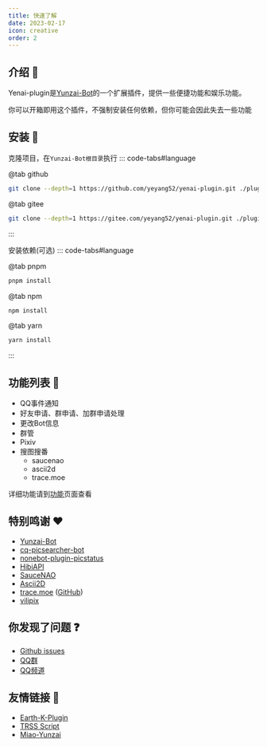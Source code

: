 ```yaml
---
title: 快速了解
date: 2023-02-17
icon: creative
order: 2
---
```




## 介绍 👀
Yenai-plugin是[Yunzai-Bot](https://gitee.com/Le-niao/Yunzai-Bot)的一个扩展插件，提供一些便捷功能和娱乐功能。

你可以开箱即用这个插件，不强制安装任何依赖，但你可能会因此失去一些功能

## 安装 👾
克隆项目，在`Yunzai-Bot根目录`执行
::: code-tabs#language

@tab github

```sh
git clone --depth=1 https://github.com/yeyang52/yenai-plugin.git ./plugins/yenai-plugin
```

@tab gitee

```sh
git clone --depth=1 https://gitee.com/yeyang52/yenai-plugin.git ./plugins/yenai-plugin
```
:::

安装依赖(可选)
::: code-tabs#language

@tab pnpm

```sh
pnpm install
```

@tab npm 

```sh
npm install
```

@tab yarn

```sh
yarn install
```
:::
## 功能列表 🔧

- QQ事件通知
- 好友申请、群申请、加群申请处理
- 更改Bot信息
- 群管
- Pixiv
- 搜图搜番
  - saucenao
  - ascii2d
  - trace.moe

详细功能请到[功能](./features/Notice.md)页面查看

## 特别鸣谢 ❤️

- [Yunzai-Bot](https://gitee.com/Le-niao/Yunzai-Bot)
- [cq-picsearcher-bot](https://github.com/Tsuk1ko/cq-picsearcher-bot)
- [nonebot-plugin-picstatus](https://github.com/lgc2333/nonebot-plugin-picstatus)
- [HibiAPI](https://github.com/mixmoe/HibiAPI)
- [SauceNAO](https://saucenao.com/)
- [Ascii2D](https://ascii2d.net/)
- [trace.moe](https://trace.moe) ([GitHub](https://github.com/soruly/trace.moe))
- [vilipix](https://www.vilipix.com/)

## 你发现了问题 ❓

- [Github issues](https://github.com/yeyang52/yenai-plugin/issues)
- [QQ群](https://jq.qq.com/?_wv=1027&k=o8FTig5Z)
- [QQ频道](https://pd.qq.com/s/dx3y9z1bv)

## 友情链接 👭
- [Earth-K-Plugin](https://tukuai.one)
- [TRSS Script](https://trss.me/)
- [Miao-Yunzai](https://gitee.com/yoimiya-kokomi/miao-plugin)
